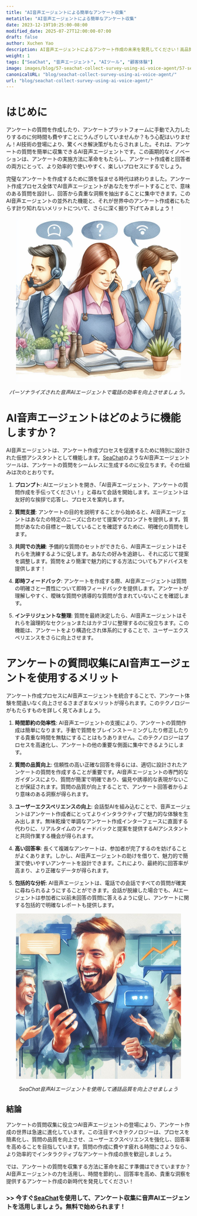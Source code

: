 ```yaml
---
title: "AI音声エージェントによる簡単なアンケート収集"
metatitle: "AI音声エージェントによる簡単なアンケート収集"
date: 2023-12-19T10:25:00-08:00
modified_date: 2025-07-27T12:00:00-07:00
draft: false
author: Xuchen Yao
description: AI音声エージェントによるアンケート作成の未来を発見してください！高品質な質問を簡単に作成し、ユーザーエクスペリエンスを向上させ、回答率を高めます。手作業にさようなら！
weight: 1
tags: ["SeaChat", "音声エージェント", "AIツール", "顧客体験"]
image: images/blog/57-seachat-collect-survey-using-ai-voice-agent/57-seachat-collect-survey-using-ai-voice-agent.png
canonicalURL: "blog/seachat-collect-survey-using-ai-voice-agent/"
url: "blog/seachat-collect-survey-using-ai-voice-agent/"
---
```


# はじめに

アンケートの質問を作成したり、アンケートプラットフォームに手動で入力したりするのに何時間も費やすことにうんざりしていませんか？もう心配はいりません！AI技術の登場により、驚くべき解決策がもたらされました。それは、アンケートの質問を簡単に収集できるAI音声エージェントです。この画期的なイノベーションは、アンケートの実施方法に革命をもたらし、アンケート作成者と回答者の両方にとって、より効率的で使いやすく、楽しいプロセスにするでしょう。

完璧なアンケートを作成するために頭を悩ませる時代は終わりました。アンケート作成プロセス全体でAI音声エージェントがあなたをサポートすることで、意味のある質問を設計し、回答から貴重な洞察を抽出することに集中できます。このAI音声エージェントの並外れた機能と、それが世界中のアンケート作成者にもたらす計り知れないメリットについて、さらに深く掘り下げてみましょう！

<center>
<img height="450px" src="/images/blog/50x-all-seachat-agents/transfer-to-and-from-ai-agent.jpeg" alt="パーソナライズされた音声AIエージェントで電話の効率を向上させましょう。"/>

*パーソナライズされた音声AIエージェントで電話の効率を向上させましょう。*
</center>

# AI音声エージェントはどのように機能しますか？

AI音声エージェントは、アンケート作成プロセスを促進するために特別に設計された仮想アシスタントとして機能します。[SeaChat](https://chat.seasalt.ai/?utm_source=blog)のようなAI音声エージェントツールは、アンケートの質問をシームレスに生成するのに役立ちます。その仕組みは次のとおりです。

1. **プロンプト**: AIエージェントを開き、「AI音声エージェント、アンケートの質問作成を手伝ってください！」と尋ねて会話を開始します。エージェントは友好的な挨拶で応答し、プロセスを案内します。

2. **質問支援**: アンケートの目的を説明することから始めると、AI音声エージェントはあなたの特定のニーズに合わせて提案やプロンプトを提供します。質問があなたの目標と一致していることを確認するために、明確化の質問をします。

3. **共同での洗練**: 予備的な質問のセットができたら、AI音声エージェントはそれらを洗練するように促します。あなたの好みを追跡し、それに応じて提案を調整します。質問をより簡潔で魅力的にする方法についてもアドバイスを提供します！

4. **即時フィードバック**: アンケートを作成する際、AI音声エージェントは質問の明確さと一貫性について即時フィードバックを提供します。アンケートが理解しやすく、曖昧な質問や誘導的な質問が含まれていないことを確認します。

5. **インテリジェントな整理**: 質問を最終決定したら、AI音声エージェントはそれらを論理的なセクションまたはカテゴリに整理するのに役立ちます。この機能は、アンケートをより構造化され体系的にすることで、ユーザーエクスペリエンスをさらに向上させます。

# アンケートの質問収集にAI音声エージェントを使用するメリット

アンケート作成プロセスにAI音声エージェントを統合することで、アンケート体験を間違いなく向上させるさまざまなメリットが得られます。このテクノロジーがもたらすものを詳しく見てみましょう。

1. **時間節約の効率性**: AI音声エージェントの支援により、アンケートの質問作成は簡単になります。手動で質問をブレインストーミングしたり修正したりする貴重な時間を無駄にすることはもうありません。このテクノロジーはプロセスを高速化し、アンケートの他の重要な側面に集中できるようにします。

2. **質問の品質向上**: 信頼性の高い正確な回答を得るには、適切に設計されたアンケートの質問を作成することが重要です。AI音声エージェントの専門的なガイダンスにより、質問が簡潔で明確であり、偏見や誘導的な表現がないことが保証されます。質問の品質が向上することで、アンケート回答者からより意味のある洞察が得られます。

3. **ユーザーエクスペリエンスの向上**: 会話型AIを組み込むことで、音声エージェントはアンケート作成者にとってよりインタラクティブで魅力的な体験を生み出します。無味乾燥で単調なアンケート作成インターフェースに直面する代わりに、リアルタイムのフィードバックと提案を提供するAIアシスタントと共同作業する機会が得られます。

4. **高い回答率**: 長くて複雑なアンケートは、参加者が完了するのを妨げることがよくあります。しかし、AI音声エージェントの助けを借りて、魅力的で簡潔で使いやすいアンケートを設計できます。これにより、最終的に回答率が高まり、より正確なデータが得られます。

5. **包括的な分析**: AI音声エージェントは、電話での会話ですべての質問が確実に尋ねられるようにすることができます。会話が脱線した場合でも、AIエージェントは参加者に以前未回答の質問に答えるように促し、アンケートに関する包括的で明確なレポートも提供します。


<center>
<img height="450px" src="/images/blog/50x-all-seachat-agents/stay-connected-using-seachat-agents.jpeg" alt="SeaChat音声AIエージェントを使用して通話品質を向上させましょう"/>

*SeaChat音声AIエージェントを使用して通話品質を向上させましょう*
</center>

## 結論

アンケートの質問収集に役立つAI音声エージェントの登場により、アンケート作成の世界は急速に進化しています。この注目すべきテクノロジーは、プロセスを簡素化し、質問の品質を向上させ、ユーザーエクスペリエンスを強化し、回答率を高めることを目指しています。質問の作成に費やす疲れる時間にさようなら、より効率的でインタラクティブなアンケート作成の旅を歓迎しましょう。

では、アンケートの質問を収集する方法に革命を起こす準備はできていますか？AI音声エージェントの力を活用し、時間を節約し、回答率を高め、貴重な洞察を提供するアンケート作成の新時代を発見してください！

### >> 今すぐ[SeaChat](https://chat.seasalt.ai/?utm_source=blog)を使用して、アンケート収集に音声AIエージェントを活用しましょう。無料で始められます！


